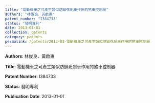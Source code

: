 ```yaml
---
title: "電動機車之可產生類似防鎖死剎車作用的煞車控制器"
authors: "林俊良、黃啟東"
patent_number: "I384733"
status: "發明專利"
date: 2013-01-01
collection: patents
category: patents
permalink: /patents/2013-01-電動機車之可產生類似防鎖死剎車作用的煞車控制器
---
```


**Authors**: 林俊良、黃啟東

**Title**: 電動機車之可產生類似防鎖死剎車作用的煞車控制器

**Patent Number**: I384733

**Status**: 發明專利

**Publication Date**: 2013-01-01
